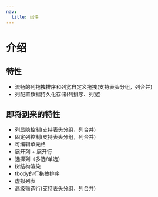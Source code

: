```yaml
---
nav:
  title: 组件
---
```


# 介绍

## 特性

- 流畅的列拖拽排序和列宽自定义拖拽(支持表头分组，列合并)
- 列配置数据持久化存储(列排序、列宽)

## 即将到来的特性

- 列显隐控制(支持表头分组，列合并)
- 固定列控制(支持表头分组，列合并)
- 可编辑单元格
- 展开列 + 展开行
- 选择列（多选/单选）
- 树结构渲染
- tbody的行拖拽排序
- 虚拟列表
- 高级筛选行(支持表头分组，列合并)
